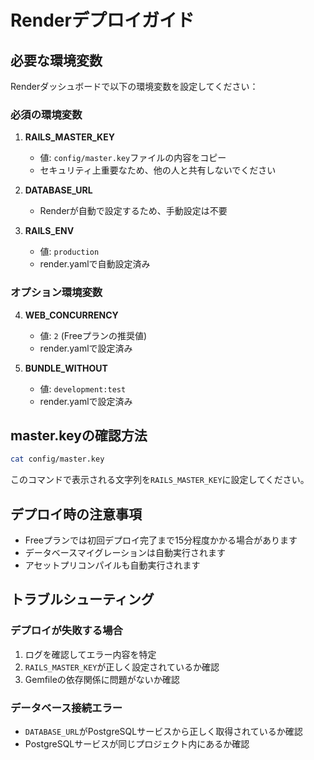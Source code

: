 # Renderデプロイガイド

## 必要な環境変数

Renderダッシュボードで以下の環境変数を設定してください：

### 必須の環境変数

1. **RAILS_MASTER_KEY**
   - 値: `config/master.key`ファイルの内容をコピー
   - セキュリティ上重要なため、他の人と共有しないでください

2. **DATABASE_URL**
   - Renderが自動で設定するため、手動設定は不要

3. **RAILS_ENV**
   - 値: `production`
   - render.yamlで自動設定済み

### オプション環境変数

4. **WEB_CONCURRENCY**
   - 値: `2` (Freeプランの推奨値)
   - render.yamlで設定済み

5. **BUNDLE_WITHOUT**
   - 値: `development:test`
   - render.yamlで設定済み

## master.keyの確認方法

```bash
cat config/master.key
```

このコマンドで表示される文字列を`RAILS_MASTER_KEY`に設定してください。

## デプロイ時の注意事項

- Freeプランでは初回デプロイ完了まで15分程度かかる場合があります
- データベースマイグレーションは自動実行されます
- アセットプリコンパイルも自動実行されます

## トラブルシューティング

### デプロイが失敗する場合

1. ログを確認してエラー内容を特定
2. `RAILS_MASTER_KEY`が正しく設定されているか確認
3. Gemfileの依存関係に問題がないか確認

### データベース接続エラー

- `DATABASE_URL`がPostgreSQLサービスから正しく取得されているか確認
- PostgreSQLサービスが同じプロジェクト内にあるか確認
